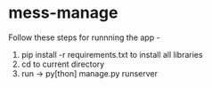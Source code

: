 # mess-manage

Follow these steps for runnning the app -

1. pip install -r requirements.txt to install all libraries
2. cd to current directory
3. run -> py[thon] manage.py runserver